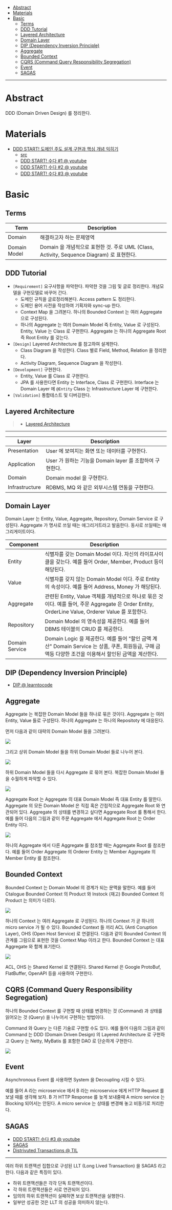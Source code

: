 - [Abstract](#abstract)
- [Materials](#materials)
- [Basic](#basic)
  - [Terms](#terms)
  - [DDD Tutorial](#ddd-tutorial)
  - [Layered Architecture](#layered-architecture)
  - [Domain Layer](#domain-layer)
  - [DIP (Dependency Inversion Principle)](#dip-dependency-inversion-principle)
  - [Aggregate](#aggregate)
  - [Bounded Context](#bounded-context)
  - [CQRS (Command Query Responsibility Segregation)](#cqrs-command-query-responsibility-segregation)
  - [Event](#event)
  - [SAGAS](#sagas)

------

# Abstract

DDD (Domain Driven Design) 를 정리한다.

# Materials

* [DDD START! 도메인 주도 설계 구현과 핵심 개념 익히기](http://www.yes24.com/Product/Goods/27750871)
  * [src](https://github.com/madvirus/ddd-start)
  * [DDD START! 수다 #1 @ youtube](https://www.youtube.com/watch?v=N3NSISzolSw)
  * [DDD START! 수다 #2 @ youtube](https://www.youtube.com/watch?v=OjMshMPVx5I)
  * [DDD START! 수다 #3 @ youtube](https://www.youtube.com/watch?v=BE5ysejA2cQ)

# Basic

## Terms

| Term | Description  |
|--|--|
| Domain | 해결하고자 하는 문제영역 |
| Domain Model | Domain 을 개념적으로 표현한 것. 주로 UML (Class, Activity, Sequence Diagram) 로 표현한다. | |

## DDD Tutorial

* `[Requirement]` 요구사항을 파악한다. 파악한 것을 그림 및 글로 정리한다. 개념모델을 구현모델로 바꾸어 간다.
  * 도메인 규칙을 글로정리해본다. Access pattern 도 정리한다.
  * 도메인 용어 사전을 작성하여 기획자와 sync-up 한다.
  * Context Map 을 그려본다. 하나의 Bounded Context 는 여러 Aggregate 으로 구성된다.
  * 하나의 Aggregate 는 여러 Domain Model 즉 Entity, Value 로 구성된다. Entity, Value 는 Class 로 구현한다. Aggregate 는 하나의 Aggregate Root 즉 Root Entity 를 갖는다.
* `[Design]` Layered Architecture 를 참고하여 설계한다.
  * Class Diagram 을 작성한다. Class 별로 Field, Method, Relation 을 정리한다. 
  * Activity Diagram, Sequence Diagram 을 작성한다.
* `[Development]` 구현한다. 
  * Entity, Value 를 Class 로 구현한다.
  * JPA 를 사용한다면 Entity 는 Interface, Class 로 구현한다. Interface 는 Domain Layer 에 `@Entity` Class 는 Infrastructure Layer 에 구현한다.
* `[Validation]` 통합테스트 및 디버깅한다.

## Layered Architecture

> * [Layered Architecture](/architecture/README.md)

-----

| Layer | Description |
|---|---|
| Presentation | User 에 보여지는 화면 또는 데이터를 구현한다. |
| Application | User 가 원하는 기능을 Domain layer 를 조합하여 구현한다. |
| Domain | Domain model 을 구현한다. | 
| Infrastructure | RDBMS, MQ 와 같은 외부시스템 연동을 구현한다. |

## Domain Layer

Domain Layer 는 Entity, Value, Aggregate, Repository, Domain Service 로 구성된다. Aggregate 가 명사로 쓰일 때는 애그리거트라고 발음한다. 동사로 쓰일때는 애그리게이트이다.

| Component | Description |
|---|----|
| Entity  | 식별자를 갖는 Domain Model 이다. 자신의 라이프사이클을 갖는다. 예를 들어 Order, Member, Product 등이 해당된다. |
| Value | 식별자를 갖지 않는 Domain Model 이다. 주로 Entity 의 속성이다. 예를 들어 Address, Money 가 해당된다. |
| Aggregate | 관련된 Entity, Value 객체를 개념적으로 하나로 묶은 것이다. 예를 들어, 주문 Aggregate 은 Order Entity, OrderLine Value, Orderer Value 를 포함한다. |
| Repository | Domain Model 의 영속성을 제공한다. 예를 들어 DBMS 테이블의 CRUD 를 제공한다. |
| Domain Service | Domain Logic 을 제공한다. 예를 들어 "할인 금액 계산" Domain Service 는 상품, 쿠폰, 회원등급, 구매 금액등 다양한 조건을 이용해서 할인된 금액을 계산한다. |

## DIP (Dependency Inversion Principle)

* [DIP @ learntocode](/solid/README.md#dip)

## Aggregate

Aggregate 는 복잡한 Domain Model 들을 하나로 묶은 것이다. Aggregate 는 여러 Entity, Value 들로 구성된다. 하나의 Aggregate 는 하나의 Repositoty 에 대응된다.

먼저 다음과 같이 대략의 Domain Model 들을 그려본다.

![](img/sketch_domain_model.png)

그리고 상위 Domain Model 들을 하위 Domain Model 들로 나누어 본다.

![](img/extract_domain_model.png)

하위 Domain Model 들을 다시 Aggregate 로 묶어 본다. 복잡한 Domain Model 들을 수월하게 파악할 수 있다.

![](img/extract_aggregate.png)

Aggregate Root 는 Aggregate 의 대표 Domain Model 즉 대표 Entity 를 말한다. Aggregate 의 모든 Domain Model 은 직접 혹은 간접적으로 Aggregate Root 와 연관되어 있다. Aggregate 의 상태를 변경하고 싶다면 Aggregate Root 를 통해서 한다. 예를 들어 다음의 그림과 같이 주문 Aggregate 에서 Aggregate Root 는 Order Entity 이다.

![](img/extract_aggregate.png)

하나의 Aggregate 에서 다른 Aggregate 를 참조할 때는 Aggregate Root 를 참조한다. 예를 들어 Order Aggregate 의 Orderer Entity 는 Member Aggregate 의 Member Entity 를 참조한다.

## Bounded Context

Bounded Context 는 Domain Model 의 경계가 되는 문맥을 말한다. 예를 들어 Ctalogue Bounded Context 의 Product 와 Instock (재고) Bounded Context 의 Product 는 의미가 다르다.

![](img/bounded_context.png)

하나의 Context 는 여러 Aggregate 로 구성된다. 하나의 Context 가 곧 하나의 micro service 가 될 수 있다. Bounded Context 들 끼리 ACL (Anti Coruption Layer), OHS (Open Host Service) 로 연결된다. 다음과 같이 Bounded Context 의 관계를 그림으로 표현한 것을 Context Map 이라고 한다. Bounded Context 는 대표 Aggregate 와 함께 표기한다.

![](img/bounded_context.png)

ACL, OHS 는 Shared Kernel 로 연결된다. Shared Kernel 은 Google ProtoBuf, FlatBuffer, OpenAPI 등을 사용하여 구현한다.

## CQRS (Command Query Responsibility Segregation)

하나의 Bounded Context 를 구현할 때 상태를 변경하는 것 (Command) 과 상태를 읽어오는 것 (Query) 을 나누어서 구현하는 방법이다.

Command 와 Query 는 다른 기술로 구현할 수도 있다. 예를 들어 다음의 그림과 같이 Command 는 DDD (Domain Driven Design) 의 Layered Architecture 로 구현하고 Query 는 Netty, MyBatis 를 포함한 DAO 로 단순하게 구현한다.

![](img/cqrs.png)

## Event

Asynchronous Event 를 사용하면 System 을 Decoupling 시킬 수 있다.

예를 들어 A 라는 microservice 에서 B 라는 microservice 에게 HTTP Request 를 보낼 때를 생각해 보자. B 가 HTTP Response 를 늦게 보내줄때 A micro service 는 Blocking 되어서는 안된다. A micro service 는 상태를 변경해 놓고 비동기로 처리한다.

## SAGAS

* [DDD START! 수다 #3 @ youtube](https://www.youtube.com/watch?v=BE5ysejA2cQ)
* [SAGAS](https://www.cs.cornell.edu/andru/cs711/2002fa/reading/sagas.pdf)
* [Distrivuted Transactions @ TIL](/distributedtransaction/README.md)
  
-----

여러 하위 트랜잭션 집합으로 구성된 LLT (Long Lived Transaction) 을 SAGAS 라고 한다. 다음과 같은 특징이 있다.

* 하위 트랜잭션들은 각각 단독 트랜잭션이다.
* 각 하위 트랜잭션들은 서로 연관되어 있다.
* 임의의 하위 트랜잭션이 실패하면 보상 트랜잭션을 실행한다.
* 일부만 성공한 것은 LLT 의 성공을 의미하지 않는다.
